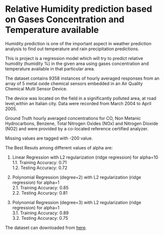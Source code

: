 # Relative Humidity prediction based on Gases Concentration and Temperature available

Humidity prediction is one of the important aspect in weather prediction analysis to find out temperature and rain precipitation predictions.

This is project is a regression model which will try to predict relative humidity (humidity %) in the given area using gases concentration and temperature available in that particular area.  

The dataset contains 9358 instances of hourly averaged responses from an array of 5 metal oxide chemical sensors embedded in an Air Quality Chemical Multi Sensor Device.

The device was located on the field in a significantly polluted area, at road level,within an Italian city. Data were recorded from March 2004 to April 2005.

Ground Truth hourly averaged concentrations for CO, Non Metanic Hydrocarbons, Benzene, Total Nitrogen Oxides (NOx) and Nitrogen Dioxide (NO2) and were provided by a co-located reference certified analyzer. 
 
Missing values are tagged with -200 value.

The Best Resuts among different values of alpha are:

1. Linear Regression with L2 regularization (ridge regression) for alpha=10\
1.1. Training Accuracy: 0.71\
1.2. Testing Accuracy: 0.72

2. Polynomial Regression (degree=2) with L2 regularization (ridge regression) for alpha=1\
2.1. Training Accuracy: 0.85\
2.2. Testing Accuracy: 0.81

3. Polynomial Regression (degree=3) with L2 regularization (ridge regression) for alpha=1\
3.1. Training Accuracy: 0.89\
3.2. Testing Accuracy: 0.75



The dataset can downloaded from [here](https://archive.ics.uci.edu/ml/datasets/Air+Quality).
